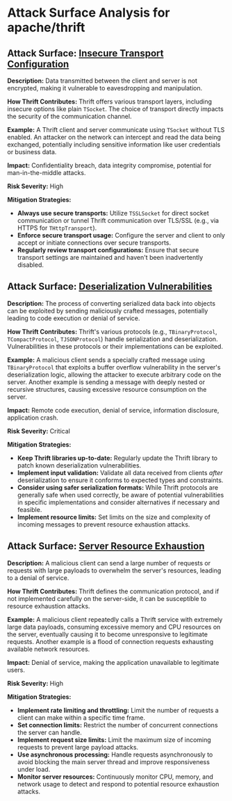 # Attack Surface Analysis for apache/thrift

## Attack Surface: [Insecure Transport Configuration](./attack_surfaces/insecure_transport_configuration.md)

**Description:** Data transmitted between the client and server is not encrypted, making it vulnerable to eavesdropping and manipulation.

**How Thrift Contributes:** Thrift offers various transport layers, including insecure options like plain `TSocket`. The choice of transport directly impacts the security of the communication channel.

**Example:** A Thrift client and server communicate using `TSocket` without TLS enabled. An attacker on the network can intercept and read the data being exchanged, potentially including sensitive information like user credentials or business data.

**Impact:** Confidentiality breach, data integrity compromise, potential for man-in-the-middle attacks.

**Risk Severity:** High

**Mitigation Strategies:**
*   **Always use secure transports:**  Utilize `TSSLSocket` for direct socket communication or tunnel Thrift communication over TLS/SSL (e.g., via HTTPS for `THttpTransport`).
*   **Enforce secure transport usage:** Configure the server and client to only accept or initiate connections over secure transports.
*   **Regularly review transport configurations:** Ensure that secure transport settings are maintained and haven't been inadvertently disabled.

## Attack Surface: [Deserialization Vulnerabilities](./attack_surfaces/deserialization_vulnerabilities.md)

**Description:**  The process of converting serialized data back into objects can be exploited by sending maliciously crafted messages, potentially leading to code execution or denial of service.

**How Thrift Contributes:** Thrift's various protocols (e.g., `TBinaryProtocol`, `TCompactProtocol`, `TJSONProtocol`) handle serialization and deserialization. Vulnerabilities in these protocols or their implementations can be exploited.

**Example:** A malicious client sends a specially crafted message using `TBinaryProtocol` that exploits a buffer overflow vulnerability in the server's deserialization logic, allowing the attacker to execute arbitrary code on the server. Another example is sending a message with deeply nested or recursive structures, causing excessive resource consumption on the server.

**Impact:** Remote code execution, denial of service, information disclosure, application crash.

**Risk Severity:** Critical

**Mitigation Strategies:**
*   **Keep Thrift libraries up-to-date:** Regularly update the Thrift library to patch known deserialization vulnerabilities.
*   **Implement input validation:**  Validate all data received from clients *after* deserialization to ensure it conforms to expected types and constraints.
*   **Consider using safer serialization formats:** While Thrift protocols are generally safe when used correctly, be aware of potential vulnerabilities in specific implementations and consider alternatives if necessary and feasible.
*   **Implement resource limits:**  Set limits on the size and complexity of incoming messages to prevent resource exhaustion attacks.

## Attack Surface: [Server Resource Exhaustion](./attack_surfaces/server_resource_exhaustion.md)

**Description:** A malicious client can send a large number of requests or requests with large payloads to overwhelm the server's resources, leading to a denial of service.

**How Thrift Contributes:** Thrift defines the communication protocol, and if not implemented carefully on the server-side, it can be susceptible to resource exhaustion attacks.

**Example:** A malicious client repeatedly calls a Thrift service with extremely large data payloads, consuming excessive memory and CPU resources on the server, eventually causing it to become unresponsive to legitimate requests. Another example is a flood of connection requests exhausting available network resources.

**Impact:** Denial of service, making the application unavailable to legitimate users.

**Risk Severity:** High

**Mitigation Strategies:**
*   **Implement rate limiting and throttling:** Limit the number of requests a client can make within a specific time frame.
*   **Set connection limits:** Restrict the number of concurrent connections the server can handle.
*   **Implement request size limits:**  Limit the maximum size of incoming requests to prevent large payload attacks.
*   **Use asynchronous processing:**  Handle requests asynchronously to avoid blocking the main server thread and improve responsiveness under load.
*   **Monitor server resources:**  Continuously monitor CPU, memory, and network usage to detect and respond to potential resource exhaustion attacks.

